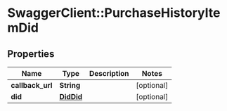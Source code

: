 # SwaggerClient::PurchaseHistoryItemDid

## Properties
Name | Type | Description | Notes
------------ | ------------- | ------------- | -------------
**callback_url** | **String** |  | [optional] 
**did** | [**DidDid**](DidDid.md) |  | [optional] 


